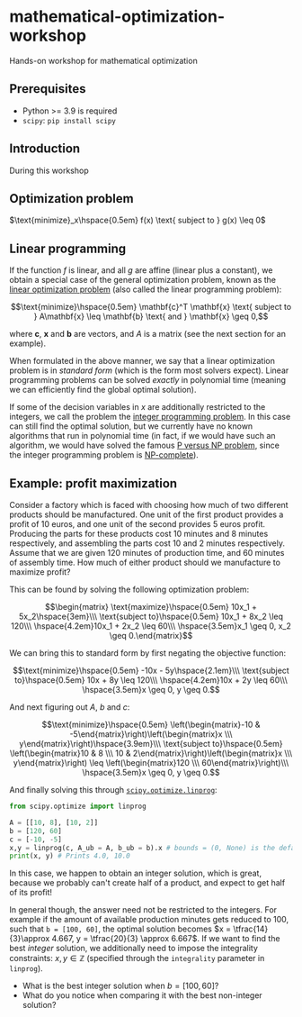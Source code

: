 # mathematical-optimization-workshop
Hands-on workshop for mathematical optimization

## Prerequisites

- Python >= 3.9 is required
- `scipy`: `pip install scipy`

## Introduction

During this workshop

## Optimization problem

$\text{minimize}_x\hspace{0.5em} f(x) \text{ subject to } g(x) \leq 0$

## Linear programming

If the function $f$ is linear, and all $g$ are affine (linear plus a constant), we obtain a special case of the general optimization problem, known as the [linear optimization problem](https://en.wikipedia.org/wiki/Linear_programming) (also called the linear programming problem):

$$\text{minimize}\hspace{0.5em} \mathbf{c}^T \mathbf{x}  \text{ subject to } A\mathbf{x} \leq \mathbf{b} \text{ and } \mathbf{x} \geq 0,$$

where $\mathbf{c}$, $\mathbf{x}$ and $\mathbf{b}$ are vectors, and $A$ is a matrix (see the next section for an example).

When formulated in the above manner, we say that a linear optimization problem is in _standard form_ (which is the form most solvers expect). Linear programming problems can be solved _exactly_ in polynomial time (meaning we can efficiently find the global optimal solution).

If some of the decision variables in $x$ are additionally restricted to the integers, we call the problem the [integer programming problem](https://en.wikipedia.org/wiki/Integer_programming). In this case can still find the optimal solution, but we currently have no known algorithms that run in polynomial time (in fact, if we would have such an algorithm, we would have solved the famous [P versus NP problem](https://en.wikipedia.org/wiki/P_versus_NP_problem), since the integer programming problem is [NP-complete](https://en.wikipedia.org/wiki/NP-completeness)).

## Example: profit maximization

Consider a factory which is faced with choosing how much of two different products should be manufactured. One unit of the first product provides a profit of 10 euros, and one unit of the second provides 5 euros profit. Producing the parts for these products cost 10 minutes and 8 minutes respectively, and assembling the parts cost 10 and 2 minutes respectively. Assume that we are given 120 minutes of production time, and 60 minutes of assembly time. How much of either product should we manufacture to maximize profit?

This can be found by solving the following optimization problem:

$$\begin{matrix}
\text{maximize}\hspace{0.5em} 10x_1 + 5x_2\hspace{3em}\\\
\text{subject to}\hspace{0.5em} 10x_1 + 8x_2 \leq 120\\\
\hspace{4.2em}10x_1 + 2x_2 \leq 60\\\
\hspace{3.5em}x_1 \geq 0, x_2 \geq 0.\end{matrix}$$

We can bring this to standard form by first negating the objective function:

$$\text{minimize}\hspace{0.5em} -10x - 5y\hspace{2.1em}\\\
\text{subject to}\hspace{0.5em} 10x + 8y \leq 120\\\
\hspace{4.2em}10x + 2y \leq 60\\\
\hspace{3.5em}x \geq 0, y \geq 0.$$

And next figuring out $A$, $b$ and $c$: 

$$\text{minimize}\hspace{0.5em} \left(\begin{matrix}-10 & -5\end{matrix}\right)\left(\begin{matrix}x \\\ y\end{matrix}\right)\hspace{3.9em}\\\
\text{subject to}\hspace{0.5em} \left(\begin{matrix}10 & 8 \\\ 10 & 2\end{matrix}\right)\left(\begin{matrix}x \\\ y\end{matrix}\right) \leq \left(\begin{matrix}120 \\\ 60\end{matrix}\right)\\\
\hspace{3.5em}x \geq 0, y \geq 0.$$

And finally solving this through [`scipy.optimize.linprog`](https://docs.scipy.org/doc/scipy/reference/generated/scipy.optimize.linprog.html):

```python
from scipy.optimize import linprog

A = [[10, 8], [10, 2]]
b = [120, 60]
c = [-10, -5]
x,y = linprog(c, A_ub = A, b_ub = b).x # bounds = (0, None) is the default
print(x, y) # Prints 4.0, 10.0
```

In this case, we happen to obtain an integer solution, which is great, because we probably can't create half of a product, and expect to get half of its profit!

In general though, the answer need not be restricted to the integers. For example if the amount of available production minutes gets reduced to 100, such that `b = [100, 60]`, the optimal solution becomes $x = \tfrac{14}{3}\approx 4.667, y = \tfrac{20}{3} \approx 6.667$. If we want to find the best _integer_ solution, we additionally need to impose the integrality constraints: $x,y\in\mathbb{Z}$ (specified through the `integrality` parameter in `linprog`).

- What is the best integer solution when $b = [100, 60]$?
- What do you notice when comparing it with the best non-integer solution?